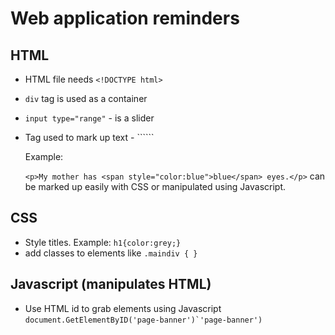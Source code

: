 # Web application reminders

## HTML

* HTML file needs ``<!DOCTYPE html>``
* ``div`` tag is used as a container
* ``input type="range"`` - is a slider
* Tag used to mark up text - ````<span>``

  Example:

  ``<p>My mother has <span style="color:blue">blue</span> eyes.</p>`` <span> can be marked up easily with CSS or manipulated using Javascript.

## CSS

* Style titles. Example: ``h1{color:grey;}``
* add classes to elements like ``.maindiv {
}``

## Javascript (manipulates HTML)

* Use HTML id to grab elements using Javascript
``document.GetElementByID('page-banner')`'page-banner')``
